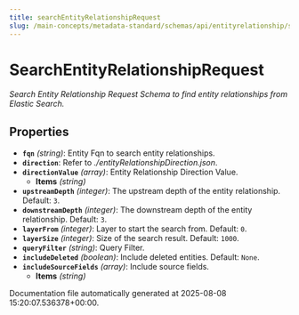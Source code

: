 ```yaml
---
title: searchEntityRelationshipRequest
slug: /main-concepts/metadata-standard/schemas/api/entityrelationship/searchentityrelationshiprequest
---
```


# SearchEntityRelationshipRequest

*Search Entity Relationship Request Schema to find entity relationships from Elastic Search.*

## Properties

- **`fqn`** *(string)*: Entity Fqn to search entity relationships.
- **`direction`**: Refer to *./entityRelationshipDirection.json*.
- **`directionValue`** *(array)*: Entity Relationship Direction Value.
  - **Items** *(string)*
- **`upstreamDepth`** *(integer)*: The upstream depth of the entity relationship. Default: `3`.
- **`downstreamDepth`** *(integer)*: The downstream depth of the entity relationship. Default: `3`.
- **`layerFrom`** *(integer)*: Layer to start the search from. Default: `0`.
- **`layerSize`** *(integer)*: Size of the search result. Default: `1000`.
- **`queryFilter`** *(string)*: Query Filter.
- **`includeDeleted`** *(boolean)*: Include deleted entities. Default: `None`.
- **`includeSourceFields`** *(array)*: Include source fields.
  - **Items** *(string)*


Documentation file automatically generated at 2025-08-08 15:20:07.536378+00:00.
